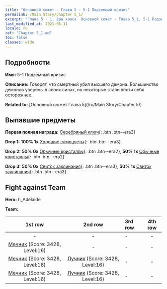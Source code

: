 ```yaml
---
title: "Основной сюжет - Глава 5 - 5-1 Подземный кризис"
permalink: /Main Story/Chapter 5_1/
excerpt: "Глава 5 - 1. Эра хаоса  Основной сюжет - Глава 5_1. 5-1 Подземный кризис"
last_modified_at: 2021-05-11
locale: ru
ref: "Chapter 5_1.md"
toc: false
classes: wide
---
```


## Подробности

 **Имя:** 5-1 Подземный кризис

 **Описание:** Говорят, что смертный убил высшего демона. Большинство демонов уверены в своих силах, но некоторые стали вести себя осторожнее.

 **Related to:** [Основной сюжет Глава 5](/ru/Main Story/Chapter 5/)

## Выпавшие предметы

 **Первая полная награда:** [Серебряный ключ](/ItemsRU/con_693/){: .btn .btn--era3}

 **Drop 1:** **100% 1x** [Хорошие самоцветы](/ItemsRU/mat_16/){: .btn .btn--era3}

 **Drop 2:** **50% 0x** [Обычные кристаллы](/ItemsRU/mat_11/){: .btn .btn--era2}, **50% 1x** [Обычные кристаллы](/ItemsRU/mat_11/){: .btn .btn--era2}

 **Drop 3:** **50% 0x** [Свиток заклинания](/ItemsRU/con_694/){: .btn .btn--era3}, **50% 1x** [Свиток заклинания](/ItemsRU/con_694/){: .btn .btn--era3}


## Fight against Team
 **Hero:** h_Adelaide

 **Team:**


  | 1st row | 2nd row | 3rd row | 4th row |
  |:----:|:----:|:----|:----:|
  | - | - | - | - |
  | [Мечник](/ru/units/Swordsman/) (Score: 3428, Level:16)  | - | - | - |
  | [Мечник](/ru/units/Swordsman/) (Score: 3428, Level:16)  | [Лучник](/ru/units/Marksman/) (Score: 3428, Level:16)  | - | - |
  | [Мечник](/ru/units/Swordsman/) (Score: 3428, Level:16)  | [Лучник](/ru/units/Marksman/) (Score: 3428, Level:16)  | - | - |


